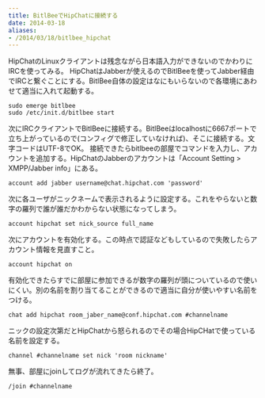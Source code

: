 ```yaml
---
title: BitlBeeでHipChatに接続する
date: 2014-03-18
aliases:
- /2014/03/18/bitlbee_hipchat
---
```


HipChatのLinuxクライアントは残念ながら日本語入力ができないのでかわりにIRCを使ってみる。
HipChatはJabberが使えるのでBitlBeeを使ってJabber経由でIRCと繋ぐことにする。BitlBee自体の設定はなにもいらないので各環境にあわせて適当に入れて起動する。

	sudo emerge bitlbee
	sudo /etc/init.d/bitlbee start

次にIRCクライアントでBitlBeeに接続する。BitlBeeはlocalhostに6667ポートで立ち上がっているので(コンフィグで修正していなければ)、そこに接続する。文字コードはUTF-8でOK。
接続できたらbitlbeeの部屋でコマンドを入力し、アカウントを追加する。HipChatのJabberのアカウントは「Account Setting > XMPP/Jabber info」にある。

	account add jabber username@chat.hipchat.com 'password'

次に各ユーザがニックネームで表示されるように設定する。これをやらないと数字の羅列で誰が誰だかわからない状態になってしまう。

	account hipchat set nick_source full_name

次にアカウントを有効化する。この時点で認証などもしているので失敗したらアカウント情報を見直すこと。

	account hipchat on

有効化できたらすでに部屋に参加できるが数字の羅列が頭についているので使いにくい。別の名前を割り当てることができるので適当に自分が使いやすい名前をつける。

	chat add hipchat room_jaber_name@conf.hipchat.com #channelname

ニックの設定次第だとHipChatから怒られるのでその場合HipCHatで使っている名前を設定する。

	channel #channelname set nick 'room nickname'

無事、部屋にjoinしてログが流れてきたら終了。

	/join #channelname